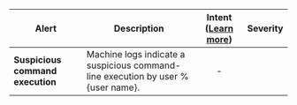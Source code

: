 |Alert|Description|Intent ([Learn more](#intentions))|Severity|
|----|----|:----:|--|
|**Suspicious command execution**|Machine logs indicate a suspicious command-line execution by user %{user name}.|-||
